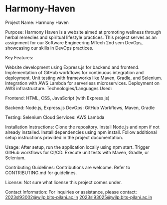 # Harmony-Haven

Project Name: Harmony Haven

Purpose: Harmony Haven is a website aimed at promoting wellness through herbal remedies and spiritual lifestyle practices. This project serves as an assignment for our Software Engineering MTech 2nd sem DevOps, showcasing our skills in DevOps practices.

Key Features:

Website development using Express.js for backend and frontend. Implementation of GitHub workflows for continuous integration and deployment. Unit testing with frameworks like Maven, Gradle, and Selenium. Integration with AWS Lambda for serverless microservices. Deployment on AWS infrastructure. Technologies/Languages Used:

Frontend: HTML, CSS, JavaScript (with Express.js) 

Backend: Node.js, Express.js DevOps: GitHub Workflows, Maven, Gradle 

Testing: Selenium Cloud Services: AWS Lambda 

Installation Instructions: Clone the repository. Install Node.js and npm if not already installed. Install dependencies using npm install. Follow additional setup instructions provided in the project documentation. 

Usage: After setup, run the application locally using npm start. Trigger GitHub workflows for CI/CD. Execute unit tests with Maven, Gradle, or Selenium. 

Contributing Guidelines: Contributions are welcome. Refer to CONTRIBUTING.md for guidelines.

License: Not sure what license this project comes under. 

Contact Information: For inquiries or assistance, please contact: 2023sl93002@wilp.bits-pilani.ac.in
2023sl93025@wilp.bits-pilani.ac.in

